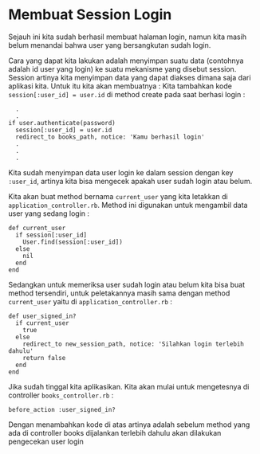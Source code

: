 # Membuat Session Login

Sejauh ini kita sudah berhasil membuat halaman login, namun kita masih belum menandai bahwa user yang bersangkutan sudah login.

Cara yang dapat kita lakukan adalah menyimpan suatu data (contohnya adalah id user yang login) ke suatu mekanisme yang disebut session. Session artinya kita menyimpan data yang dapat diakses dimana saja dari aplikasi kita. Untuk itu kita akan membuatnya :
Kita tambahkan kode `session[:user_id] = user.id` di method create pada saat berhasi login :

```
  .
  .
if user.authenticate(password)
  session[:user_id] = user.id
  redirect_to books_path, notice: 'Kamu berhasil login'
  .
  .
  .
```

Kita sudah menyimpan data user login ke dalam session dengan key `:user_id`, artinya kita bisa mengecek apakah user sudah login atau belum.

Kita akan buat method bernama `current_user` yang kita letakkan di `application_controller.rb`. Method ini digunakan untuk mengambil data user yang sedang login :

```
def current_user
  if session[:user_id]
    User.find(session[:user_id])
  else
    nil
  end
end
```

Sedangkan untuk memeriksa user sudah login atau belum kita bisa buat method tersendiri, untuk peletakannya masih sama dengan method `current_user` yaitu di `application_controller.rb` :

```
def user_signed_in?
  if current_user
    true
  else
    redirect_to new_session_path, notice: 'Silahkan login terlebih dahulu'
    return false
  end
end
```

Jika sudah tinggal kita aplikasikan. Kita akan mulai untuk mengetesnya di controller `books_controller.rb` :

```
before_action :user_signed_in?
```

Dengan menambahkan kode di atas artinya adalah sebelum method yang ada di controller books dijalankan terlebih dahulu akan dilakukan pengecekan user login
